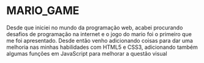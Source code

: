 # MARIO_GAME
Desde que iniciei no mundo da programação web, acabei procurando desafios de programação na internet e o jogo do mario foi o primeiro que me foi apresentado.
Desde então venho adicionando coisas para dar uma melhoria nas minhas habilidades com HTML5 e CSS3, adicionando também algumas funções em JavaScript para melhorar
a questão visual

